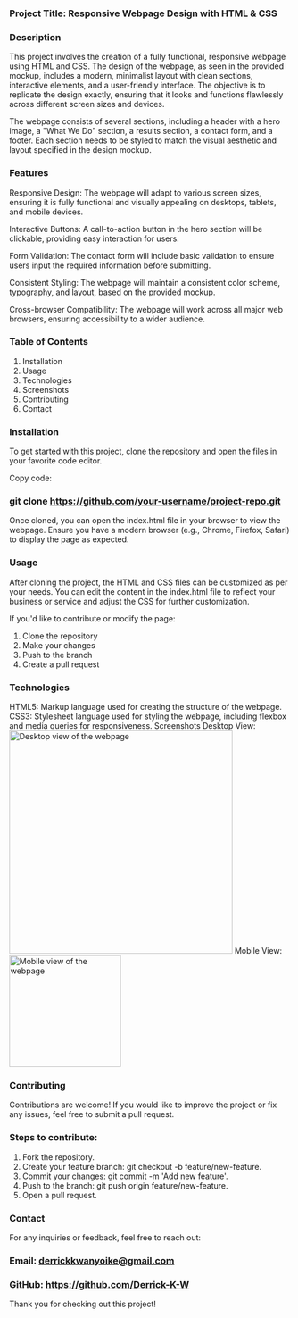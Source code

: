 ### Project Title: Responsive Webpage Design with HTML & CSS

### Description
This project involves the creation of a fully functional, responsive webpage using HTML and CSS. The design of the webpage, as seen in the provided mockup, includes a modern, minimalist layout with clean sections, interactive elements, and a user-friendly interface. The objective is to replicate the design exactly, ensuring that it looks and functions flawlessly across different screen sizes and devices.

The webpage consists of several sections, including a header with a hero image, a "What We Do" section, a results section, a contact form, and a footer. Each section needs to be styled to match the visual aesthetic and layout specified in the design mockup.

### Features

Responsive Design: The webpage will adapt to various screen sizes, ensuring it is fully functional and visually appealing on desktops, tablets, and mobile devices.

Interactive Buttons: A call-to-action button in the hero section will be clickable, providing easy interaction for users.

Form Validation: The contact form will include basic validation to ensure users input the required information before submitting.

Consistent Styling: The webpage will maintain a consistent color scheme, typography, and layout, based on the provided mockup.

Cross-browser Compatibility: The webpage will work across all major web browsers, ensuring accessibility to a wider audience.

### Table of Contents

1. Installation
2. Usage
3. Technologies
4. Screenshots
5. Contributing
6. Contact

### Installation
To get started with this project, clone the repository and open the files in your favorite code editor.

Copy code:
### git clone https://github.com/your-username/project-repo.git
Once cloned, you can open the index.html file in your browser to view the webpage. Ensure you have a modern browser (e.g., Chrome, Firefox, Safari) to display the page as expected.

### Usage
After cloning the project, the HTML and CSS files can be customized as per your needs. You can edit the content in the index.html file to reflect your business or service and adjust the CSS for further customization.

If you'd like to contribute or modify the page:

1. Clone the repository
2. Make your changes
3. Push to the branch
4. Create a pull request

### Technologies
HTML5: Markup language used for creating the structure of the webpage.
CSS3: Stylesheet language used for styling the webpage, including flexbox and media queries for responsiveness.
Screenshots
Desktop View:
<img src="screenshots/desktop-view.png" alt="Desktop view of the webpage" width="400px">
Mobile View:
<img src="screenshots/mobile-view.png" alt="Mobile view of the webpage" width="200px">


### Contributing
Contributions are welcome! If you would like to improve the project or fix any issues, feel free to submit a pull request.

### Steps to contribute:
1. Fork the repository.
2. Create your feature branch: git checkout -b feature/new-feature.
3. Commit your changes: git commit -m 'Add new feature'.
4. Push to the branch: git push origin feature/new-feature.
5. Open a pull request.

### Contact
For any inquiries or feedback, feel free to reach out:

### Email: derrickkwanyoike@gmail.com
### GitHub: https://github.com/Derrick-K-W


Thank you for checking out this project!
